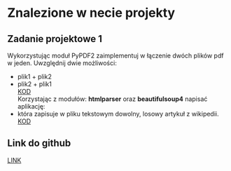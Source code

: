# Znalezione w necie projekty
## Zadanie projektowe 1  
Wykorzystując moduł PyPDF2 zaimplementuj w łączenie dwóch plików pdf w jeden. Uwzględnij dwie możliwości:   
- plik1 + plik2  
- plik2 + plik1  
[KOD](https://github.com/KarolinaM99/Zaawansowany_Python/blob/main/ZadaniaProjektowe1/projekty_zad1.py)  
Korzystając z modułów: **htmlparser** oraz **beautifulsoup4** napisać aplikację:  
- która zapisuje w pliku tekstowym dowolny, losowy artykuł z wikipedii.
[KOD](https://github.com/KarolinaM99/Zaawansowany_Python/blob/main/ZadaniaProjektowe1/projekty_zad2.py)
## Link do github  
[LINK](https://github.com/KarolinaM99/Zaawansowany_Python/tree/main)
